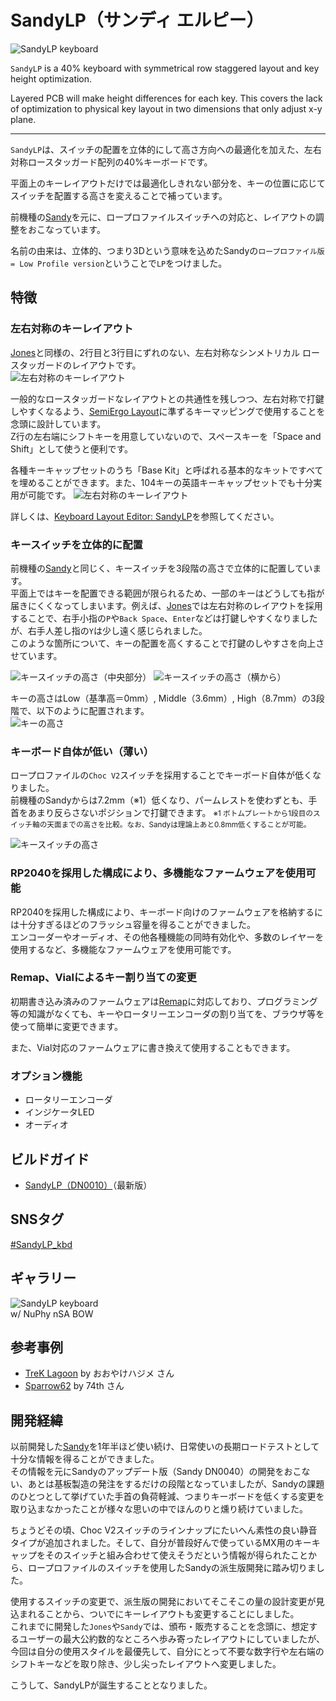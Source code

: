 # SandyLP（サンディ エルピー）

![SandyLP keyboard](./assets/Readme/DSCF5282.jpeg)  

`SandyLP` is a 40% keyboard with symmetrical row staggered layout and key height optimization.

Layered PCB will make height differences for each key.
This covers the lack of optimization to physical key layout in two dimensions that only adjust x-y plane.

---

`SandyLP`は、スイッチの配置を立体的にして高さ方向への最適化を加えた、左右対称ロースタッガード配列の40%キーボードです。  

平面上のキーレイアウトだけでは最適化しきれない部分を、キーの位置に応じてスイッチを配置する高さを変えることで補っています。

前機種の[Sandy](https://github.com/jpskenn/Sandy)を元に、ロープロファイルスイッチへの対応と、レイアウトの調整をおこなっています。

名前の由来は、立体的、つまり3Dという意味を込めたSandyの`ロープロファイル版 = Low Profile version`ということで`LP`をつけました。

## 特徴

### 左右対称のキーレイアウト  

[Jones](https://github.com/jpskenn/Jones)と同様の、2行目と3行目にずれのない、左右対称なシンメトリカル ロースタッガードのレイアウトです。  
![左右対称のキーレイアウト](./assets/Readme/DSCF5300.jpeg)

一般的なロースタッガードなレイアウトとの共通性を残しつつ、左右対称で打鍵しやすくなるよう、[SemiErgo Layout](https://github.com/mtei/SemiErgo_Layout)に準ずるキーマッピングで使用することを念頭に設計しています。  
Z行の左右端にシフトキーを用意していないので、スペースキーを「Space and Shift」として使うと便利です。

各種キーキャップセットのうち「Base Kit」と呼ばれる基本的なキットですべてを埋めることができます。また、104キーの英語キーキャップセットでも十分実用が可能です。
![左右対称のキーレイアウト](./assets/Readme/layout_for_base_kit.png)

詳しくは、[Keyboard Layout Editor: SandyLP](https://www.keyboard-layout-editor.com/#/gists/29f5da09ffa69ab85efa4c68b556282b)を参照してください。

### キースイッチを立体的に配置  

前機種の[Sandy](https://github.com/jpskenn/Sandy)と同じく、キースイッチを3段階の高さで立体的に配置しています。  
平面上ではキーを配置できる範囲が限られるため、一部のキーはどうしても指が届きにくくなってしまいます。例えば、[Jones](https://github.com/jpskenn/Jones)では左右対称のレイアウトを採用することで、右手小指の`P`や`Back Space`、`Enter`などは打鍵しやすくなりましたが、右手人差し指の`Y`は少し遠く感じられました。  
このような箇所について、キーの配置を高くすることで打鍵のしやすさを向上させています。  

![キースイッチの高さ（中央部分）](./assets/Readme/DSCF5294.jpeg)
![キースイッチの高さ（横から）](./assets/Readme/DSCF5296.jpeg)

キーの高さはLow（基準高＝0mm）, Middle（3.6mm）, High（8.7mm）の3段階で、以下のように配置されます。  
![キーの高さ](./assets/Readme/layout_height_map.png)

### キーボード自体が低い（薄い）  

ロープロファイルの`Choc V2`スイッチを採用することでキーボード自体が低くなりました。  
前機種のSandyからは7.2mm（※1）低くなり、パームレストを使わずとも、手首をあまり反らさないポジションで打鍵できます。
<small>※1 ボトムプレートから1段目のスイッチ軸の天面までの高さを比較。なお、Sandyは理論上あと0.8mm低くすることが可能。</small>

![キースイッチの高さ](./assets/Readme/DSCF5284.jpeg)

### RP2040を採用した構成により、多機能なファームウェアを使用可能

RP2040を採用した構成により、キーボード向けのファームウェアを格納するには十分すぎるほどのフラッシュ容量を得ることができました。  
エンコーダーやオーディオ、その他各種機能の同時有効化や、多数のレイヤーを使用するなど、多機能なファームウェアを使用可能です。

### Remap、Vialによるキー割り当ての変更  

初期書き込み済みのファームウェアは[Remap](https://remap-keys.app/)に対応しており、プログラミング等の知識がなくても、キーやロータリーエンコーダの割り当てを、ブラウザ等を使って簡単に変更できます。  

また、Vial対応のファームウェアに書き換えて使用することもできます。

### オプション機能  

- ロータリーエンコーダ
- インジケータLED
- オーディオ

## ビルドガイド

- [SandyLP（DN0010）](/docs/BuildGuide_DN0010.md)（最新版）

## SNSタグ

[#SandyLP_kbd](https://twitter.com/search?q=%23SandyLP_kbd)

## ギャラリー

![SandyLP keyboard](./assets/Readme/DSCF5282.jpeg)  
w/ NuPhy nSA BOW

## 参考事例

- [TreK Lagoon](https://zenn.dev/digitarhythm/articles/a559b4b19fc959) by おおやけハジメ さん
- [Sparrow62](https://github.com/74th/sparrow62-buildguide/blob/master/sparrow62_v2.md) by 74th さん

## 開発経緯

以前開発した[Sandy](https://github.com/jpskenn/Sandy)を1年半ほど使い続け、日常使いの長期ロードテストとして十分な情報を得ることができました。  
その情報を元にSandyのアップデート版（Sandy DN0040）の開発をおこない、あとは基板製造の発注をするだけの段階となっていましたが、Sandyの課題のひとつとして挙げていた手首の負荷軽減、つまりキーボードを低くする変更を取り込まなかったことが様々な思いの中でほんのりと燻り続けていました。

ちょうどその頃、Choc V2スイッチのラインナップにたいへん素性の良い静音タイプが追加されました。そして、自分が普段好んで使っているMX用のキーキャップをそのスイッチと組み合わせて使えそうだという情報が得られたことから、ロープロファイルのスイッチを使用したSandyの派生版開発に踏み切りました。  

使用するスイッチの変更で、派生版の開発においてそこそこの量の設計変更が見込まれることから、ついでにキーレイアウトも変更することにしました。  
これまでに開発した`Jones`や`Sandy`では、頒布・販売することを念頭に、想定するユーザーの最大公約数的なところへ歩み寄ったレイアウトにしていましたが、今回は自分の使用スタイルを最優先して、自分にとって不要な数字行や左右端のシフトキーなどを取り除き、少し尖ったレイアウトへ変更しました。

こうして、SandyLPが誕生することとなりました。
